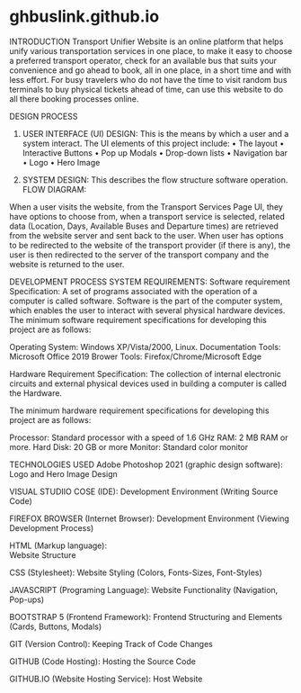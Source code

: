 # ghbuslink.github.io
INTRODUCTION
Transport Unifier Website is an online platform that helps unify various transportation services in one place, to make it easy to choose a preferred transport operator, check for an available bus that suits your convenience and go ahead to book, all in one place, in a short time and with less effort.
For busy travelers who do not have the time to visit random bus terminals to buy physical tickets ahead of time, can use this website to do all there booking processes online. 

DESIGN PROCESS
1.	USER INTERFACE (UI) DESIGN: This is the means by which a user and a system interact.
          The UI elements of this project include:
•	The layout
•	Interactive Buttons
•	Pop up Modals
•	Drop-down lists
•	Navigation bar
•	Logo
•	Hero Image

2.	SYSTEM DESIGN: This describes the flow structure software operation.
 FLOW DIAGRAM:

	


When a user visits the website, from the Transport Services Page UI, they have options to choose from, when a transport service is selected, related data (Location, Days, Available Buses and Departure times) are retrieved from the website server and sent back to the user.
When user has options to be redirected to the website of the transport provider (if there is any), the user is then redirected to the server of the transport company and the website is returned to the user.



DEVELOPMENT PROCESS
SYSTEM REQUIREMENTS:
Software requirement Specification: 
A set of programs associated with the operation of a computer is called
software. Software is the part of the computer system, which enables the
user to interact with several physical hardware devices.
The minimum software requirement specifications for developing this
project are as follows:

Operating System:              Windows XP/Vista/2000, Linux.
Documentation Tools:        Microsoft Office 2019
Brower Tools:                       Firefox/Chrome/Microsoft Edge


Hardware Requirement Specification: 
The collection of internal electronic circuits and external physical devices
used in building a computer is called the Hardware.

The minimum hardware requirement specifications for developing this
project are as follows:

Processor:                Standard processor with a speed of 1.6 GHz
RAM:                        2 MB RAM or more.
Hard Disk:               20 GB or more
Monitor:                  Standard color monitor



TECHNOLOGIES USED
Adobe Photoshop 2021 (graphic design software):      
Logo and Hero Image Design

VISUAL STUDIIO COSE (IDE):
Development Environment (Writing Source Code)

FIREFOX BROWSER (Internet Browser):
Development Environment (Viewing Development Process)

HTML (Markup language):     
Website Structure

CSS (Stylesheet):
Website Styling (Colors, Fonts-Sizes, Font-Styles)

JAVASCRIPT (Programing Language):
Website Functionality (Navigation, Pop-ups)

BOOTSTRAP 5 (Frontend Framework):
Frontend Structuring and Elements (Cards, Buttons, Modals)

GIT (Version Control):
Keeping Track of Code Changes

GITHUB (Code Hosting):
Hosting the Source Code

GITHUB.IO (Website Hosting Service):
Host Website
                                                          

